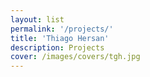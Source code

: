 ```yaml
---
layout: list
permalink: '/projects/'
title: 'Thiago Hersan'
description: Projects
cover: /images/covers/tgh.jpg
---
```

